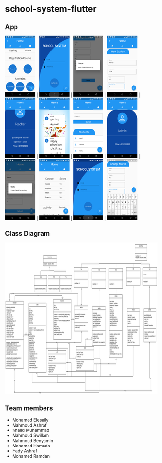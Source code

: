 # school-system-flutter
## App
 <img src="figures/1.png" width="100" height="200">  |  <img src="figures/2.png" width="100" height="200"> |  <img src="figures/3.png" width="100" height="200"> | <img src="figures/4.png" width="100" height="200">  |  <img src="figures/5.png" width="100" height="200"> |  <img src="figures/6.png" width="100" height="200"> | <img src="figures/7.png" width="100" height="200">  |  <img src="figures/8.png" width="100" height="200"> |  <img src="figures/9.png" width="100" height="200"> | <img src="figures/10.png" width="100" height="200">  |  <img src="figures/2.png" width="100" height="200"> |  <img src="figures/11.png" width="100" height="200">

## Class Diagram
 <img src="uml/class_diagram.svg" width="1000" height="500"> 

## Team members
* Mohamed Elesaily
* Mahmoud Ashraf
* Khalid Muhammad
* Mahmoud Swillam
* Mahmoud Benyamin
* Mohamed Hamada
* Hady Ashraf
* Mohamed Ramdan
